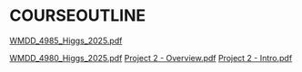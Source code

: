 # COURSEOUTLINE
[WMDD_4985_Higgs_2025.pdf](https://github.com/user-attachments/files/21676984/WMDD_4985_Higgs_2025.pdf)

[WMDD_4980_Higgs_2025.pdf](https://github.com/user-attachments/files/21676992/WMDD_4980_Higgs_2025.pdf)
[Project 2 - Overview.pdf](https://github.com/user-attachments/files/21676993/Project.2.-.Overview.pdf)
[Project 2 - Intro.pdf](https://github.com/user-attachments/files/21676996/Project.2.-.Intro.pdf)
